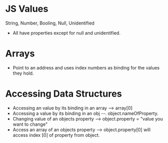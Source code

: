 # JS Values
String, Number, Booling, Null, Unidentified
- All have properties except for null and unidentified.

# Arrays
- Point to an address and uses index numbers as binding for the values they hold.

# Accessing Data Structures
- Accessing an value by its binding in an array --> array[0]
- Accessing a value by its binding in an obj --. object.nameOfProperty.
- Changing value of an objects property --> object.property = "value you want to change"
- Access an array of an objects property --> object.property[0] will access index [0] of property from object.